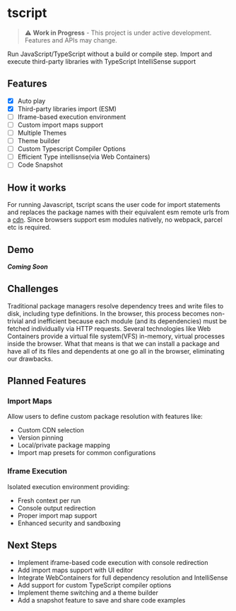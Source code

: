 # tscript

> ⚠️ **Work in Progress** - This project is under active development. Features and APIs may change.

Run JavaScript/TypeScript without a build or compile step. Import and execute third-party libraries with TypeScript IntelliSense support

## Features

- [x] Auto play
- [x] Third-party libraries import (ESM)
- [ ] Iframe-based execution environment
- [ ] Custom import maps support
- [ ] Multiple Themes
- [ ] Theme builder
- [ ] Custom Typescript Compiler Options
- [ ] Efficient Type intellisnse(via Web Containers)
- [ ] Code Snapshot

## How it works

For running Javascript, tscript scans the user code for import statements and replaces the package names with their equivalent esm remote urls from a [cdn](https://esm.sh/). Since browsers support esm modules natively, no webpack, parcel etc is required.

## Demo

**_Coming Soon_**

## Challenges

Traditional package managers resolve dependency trees and write files to disk, including type definitions. In the browser, this process becomes non-trivial and inefficient because each module (and its dependencies) must be fetched individually via HTTP requests. Several technologies like Web Containers provide a virtual file system(VFS) in-memory, virtual processes inside the browser. What that means is that we can install a package and have all of its files and dependents at one go all in the browser, eliminating our drawbacks.

## Planned Features

### Import Maps

Allow users to define custom package resolution with features like:

- Custom CDN selection
- Version pinning
- Local/private package mapping
- Import map presets for common configurations

### Iframe Execution

Isolated execution environment providing:

- Fresh context per run
- Console output redirection
- Proper import map support
- Enhanced security and sandboxing

## Next Steps

- Implement iframe-based code execution with console redirection
- Add import maps support with UI editor
- Integrate WebContainers for full dependency resolution and IntelliSense
- Add support for custom TypeScript compiler options
- Implement theme switching and a theme builder
- Add a snapshot feature to save and share code examples

